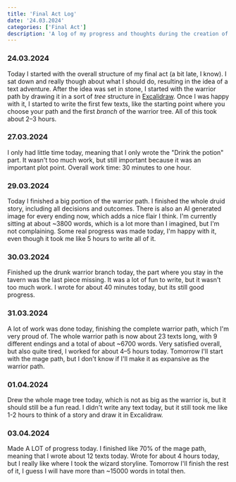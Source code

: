 ```yaml
---
title: 'Final Act Log'
date: '24.03.2024'
categories: ['Final Act']
description: 'A log of my progress and thoughts during the creation of my final act.'
---
```


### 24.03.2024
Today I started with the overall structure of my final act (a bit late, I know). I sat down and 
really though about what I should do, resulting in the idea of a text adventure. After the idea was
set in stone, I started with the warrior path by drawing it in a sort of _tree_ structure in 
[Excalidraw](https://excalidraw.com/). Once I was happy with it, I started to write the first few
texts, like the starting point where you choose your path and the first _branch_ of the warrior
tree. All of this took about 2–3 hours.

### 27.03.2024
I only had little time today, meaning that I only wrote the "Drink the potion" part. It wasn't too
much work, but still important because it was an important plot point. Overall work time: 30 minutes
to one hour.

### 29.03.2024
Today I finished a big portion of the warrior path. I finished the whole druid story, including all
decisions and outcomes. There is also an AI generated image for every ending now, which adds a nice
flair I think. I'm currently sitting at about ~3800 words, which is a lot more than I imagined, but
I'm not complaining. Some real progress was made today, I'm happy with it, even though it took me
like 5 hours to write all of it.

### 30.03.2024
Finished up the drunk warrior branch today, the part where you stay in the tavern was the last 
piece missing. It was a lot of fun to write, but it wasn't too much work. I wrote for about 40 
minutes today, but its still good progress.

### 31.03.2024
A lot of work was done today, finishing the complete warrior path, which I'm very proud of. The
whole warrior path is now about 23 texts long, with 9 different endings and a total of about ~6700
words. Very satisfied overall, but also quite tired, I worked for about 4–5 hours today. Tomorrow
I'll start with the mage path, but I don't know if I'll make it as expansive as the warrior path.

### 01.04.2024
Drew the whole mage tree today, which is not as big as the warrior is, but it should still be a fun
read. I didn't write any text today, but it still took me like 1-2 hours to think of a story and
draw it in Excalidraw.

### 03.04.2024
Made A LOT of progress today. I finished like 70% of the mage path, meaning that I wrote about 12
texts today. Wrote for about 4 hours today, but I really like where I took the wizard storyline.
Tomorrow I'll finish the rest of it, I guess I will have more than ~15000 words in total then.
